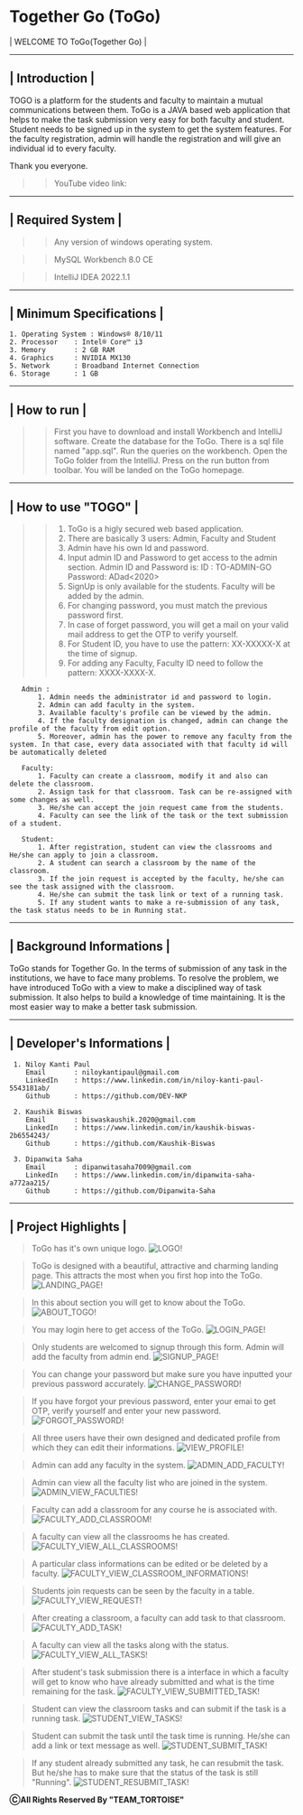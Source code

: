 # Together Go (ToGo)

| WELCOME TO ToGo(Together Go) |

----------------
| Introduction |
----------------

TOGO is a platform for the students and faculty to maintain a mutual communications between them. ToGo is a JAVA based web application that helps to make the task submission very easy for both faculty and student. Student needs to be signed up in the system to get the system features. For the faculty registration, admin will handle the registration and will give an individual id to every faculty.

Thank you everyone.


>> YouTube video link: 


-------------------
| Required System |
-------------------

 >> Any version of windows operating system.
 
 >> MySQL Workbench 8.0 CE
 
 >> IntelliJ IDEA 2022.1.1

--------------------------
| Minimum Specifications |
--------------------------

    1. Operating System : Windows® 8/10/11
    2. Processor	: Intel® Core™ i3
    3. Memory		: 2 GB RAM
    4. Graphics		: NVIDIA MX130
    5. Network		: Broadband Internet Connection
    6. Storage		: 1 GB

--------------
| How to run |
--------------

 >> First you have to download and install Workbench and IntelliJ software.
 >> Create the database for the ToGo. There is a sql file named "app.sql". Run the queries on the workbench.
 >> Open the ToGo folder from the IntelliJ.
 >> Press on the run button from toolbar.
 >> You will be landed on the ToGo homepage.

--------------------
| How to use "TOGO" |
--------------------

 >> 1. ToGo is a higly secured web based application.
 >> 2. There are basically 3 users: Admin, Faculty and Student
 >> 3. Admin have his own Id and password.
 >> 4. Input admin ID and Password to get access to the admin section. Admin ID and Password is:
	ID	: TO-ADMIN-GO
	Password: ADad<2020>
 >> 5. SignUp is only available for the students. Faculty will be added by the admin.
 >> 6. For changing password, you must match the previous password first.
 >> 7. In case of forget password, you will get a mail on your valid mail address to get the OTP to verify yourself.
 >> 8. For Student ID, you have to use the pattern: XX-XXXXX-X at the time of signup.
 >> 9. For adding any Faculty, Faculty ID need to follow the pattern: XXXX-XXXX-X.

	   Admin :
		   1. Admin needs the administrator id and password to login.
		   2. Admin can add faculty in the system.
		   3. Available faculty's profile can be viewed by the admin.
		   4. If the faculty designation is changed, admin can change the profile of the faculty from edit option.
		   5. Moreover, admin has the power to remove any faculty from the system. In that case, every data associated with that faculty id will be automatically deleted

	   Faculty:
		   1. Faculty can create a classroom, modify it and also can delete the classroom.
		   2. Assign task for that classroom. Task can be re-assigned with some changes as well.
		   3. He/she can accept the join request came from the students.
		   4. Faculty can see the link of the task or the text submission of a student.

	   Student:
		   1. After registration, student can view the classrooms and He/she can apply to join a classroom.
		   2. A student can search a classroom by the name of the classroom.
		   3. If the join request is accepted by the faculty, he/she can see the task assigned with the classroom.
		   4. He/she can submit the task link or text of a running task.
		   5. If any student wants to make a re-submission of any task, the task status needs to be in Running stat.

---------------------------
| Background Informations |
---------------------------

ToGo stands for Together Go. In the terms of submission of any task in the institutions, we have to face many problems. To resolve the problem, we have introduced ToGo with a view to make a disciplined way of task submission. It also helps to build a knowledge of time maintaining. It is the most easier way to make a better task submission.

----------------------------
| Developer's Informations |
----------------------------
	 1. Niloy Kanti Paul
		Email		: niloykantipaul@gmail.com
		LinkedIn	: https://www.linkedin.com/in/niloy-kanti-paul-5543181ab/
		Github		: https://github.com/DEV-NKP

	 2. Kaushik Biswas
		Email		: biswaskaushik.2020@gmail.com
		LinkedIn	: https://www.linkedin.com/in/kaushik-biswas-2b6554243/
		Github		: https://github.com/Kaushik-Biswas

	 3. Dipanwita Saha
		Email		: dipanwitasaha7009@gmail.com
		LinkedIn	: https://www.linkedin.com/in/dipanwita-saha-a772aa215/
		Github		: https://github.com/Dipanwita-Saha
		
		

----------------------
| Project Highlights |
----------------------

> ToGo has it's own unique logo.
![LOGO!](README_IMAGE/logo.png)

> ToGo is designed with a beautiful, attractive and charming landing page. This attracts the most when you first hop into the ToGo.
![LANDING_PAGE!](README_IMAGE/landing_page.PNG)

> In this about section you will get to know about the ToGo.
![ABOUT_TOGO!](README_IMAGE/about_togo.PNG)

> You may login here to get access of the ToGo.
![LOGIN_PAGE!](README_IMAGE/login_page.PNG)

> Only students are welcomed to signup through this form. Admin will add the faculty from admin end.
![SIGNUP_PAGE!](README_IMAGE/signup_page.PNG)

> You can change your password but make sure you have inputted your previous password accurately.
![CHANGE_PASSWORD!](README_IMAGE/change_password.PNG)

> If you have forgot your previous password, enter your emai to get OTP, verify yourself and enter your new password.
![FORGOT_PASSWORD!](README_IMAGE/forgot_password.PNG)

> All three users have their own designed and dedicated profile from which they can edit their informations.
![VIEW_PROFILE!](README_IMAGE/view_profile.PNG)

> Admin can add any faculty in the system.
![ADMIN_ADD_FACULTY!](README_IMAGE/admin_add_faculty.PNG)

> Admin can view all the faculty list who are joined in the system.
![ADMIN_VIEW_FACULTIES!](README_IMAGE/admin_view_faculties.PNG)

> Faculty can add a classroom for any course he is associated with.
![FACULTY_ADD_CLASSROOM!](README_IMAGE/faculty_add_classroom.PNG)

> A faculty can view all the classrooms he has created.
![FACULTY_VIEW_ALL_CLASSROOMS!](README_IMAGE/faculty_view_all_classrooms.PNG)

> A particular class informations can be edited or be deleted by a faculty.
![FACULTY_VIEW_CLASSROOM_INFORMATIONS!](README_IMAGE/faculty_view_classroom_informations.PNG)

> Students join requests can be seen by the faculty in a table.
![FACULTY_VIEW_REQUEST!](README_IMAGE/faculty_view_request.PNG)

> After creating a classroom, a faculty can add task to that classroom.
![FACULTY_ADD_TASK!](README_IMAGE/faculty_add_task.PNG)

> A faculty can view all the tasks along with the status.
![FACULTY_VIEW_ALL_TASKS!](README_IMAGE/faculty_view_all_tasks.PNG)

> After student's task submission there is a interface in which a faculty will get to know who have already submitted and what is the time remaining for the task.
![FACULTY_VIEW_SUBMITTED_TASK!](README_IMAGE/faculty_view_submitted_task.PNG)

> Student can view the classroom tasks and can submit if the task is a running task.
![STUDENT_VIEW_TASKS!](README_IMAGE/student_view_tasks.PNG)

> Student can submit the task until the task time is running. He/she can add a link or text message as well.
![STUDENT_SUBMIT_TASK!](README_IMAGE/student_submit_task.PNG)

> If any student already submitted any task, he can resubmit the task. But he/she has to make sure that the status of the task is still "Running".
![STUDENT_RESUBMIT_TASK!](README_IMAGE/student_resubmit_task.PNG)



********************************************ⒸAll Rights Reserved By "TEAM_TORTOISE"********************************************


